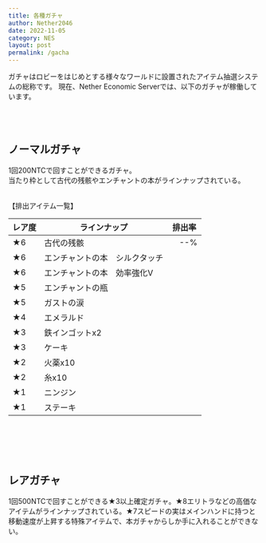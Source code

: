 ```yaml
---
title: 各種ガチャ
author: Nether2046
date: 2022-11-05
category: NES
layout: post
permalink: /gacha
---
```


ガチャはロビーをはじめとする様々なワールドに設置されたアイテム抽選システムの総称です。
現在、Nether Economic Serverでは、以下のガチャが稼働しています。<br><br><br><br>


## ノーマルガチャ
1回200NTCで回すことができるガチャ。<br>
当たり枠として古代の残骸やエンチャントの本がラインナップされている。<br><br>


【排出アイテム一覧】

|  レア度  |  ラインナップ  |  排出率  |
| ---- | ---- | ---- |
|★6	| 古代の残骸	|　--% |
|★6	| エンチャントの本　シルクタッチ	| |
|★6	| エンチャントの本　効率強化Ⅴ | |
|★5	| エンチャントの瓶 | |
|★5	| ガストの涙	| |
|★4	| エメラルド	| |
|★3	| 鉄インゴットx2 | |
|★3	| ケーキ	| |
|★2	| 火薬x10	| |
|★2	| 糸x10 | |
|★1	| ニンジン | |
|★1	|ステーキ	| |

<br><br><br><br>

## レアガチャ
1回500NTCで回すことができる★3以上確定ガチャ。★8エリトラなどの高価なアイテムがラインナップされている。★7スピードの実はメインハンドに持つと移動速度が上昇する特殊アイテムで、本ガチャからしか手に入れることができない。

